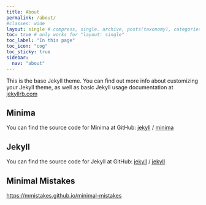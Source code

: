 ```yaml
---
title: About
permalink: /about/
#classes: wide
layout: single # compress, single. archive, posts(taxonomy), categories(taxonomy),tags(taxonomy),collection(taxonomy),home(page), splash
toc: true # only works for "layout: single"
toc_label: "In this page"
toc_icon: "cog"
toc_sticky: true
sidebar:
  nav: "about"
---
```


This is the base Jekyll theme. You can find out more info about customizing your Jekyll theme, as well as basic Jekyll usage documentation at [jekyllrb.com](https://jekyllrb.com/)

## Minima

You can find the source code for Minima at GitHub:
[jekyll][jekyll-organization] /
[minima](https://github.com/jekyll/minima)

## Jekyll

You can find the source code for Jekyll at GitHub:
[jekyll][jekyll-organization] /
[jekyll](https://github.com/jekyll/jekyll)

[jekyll-organization]: https://github.com/jekyll

## Minimal Mistakes

<https://mmistakes.github.io/minimal-mistakes>
